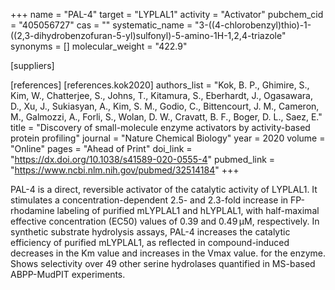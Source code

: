 +++
name = "PAL-4"
target = "LYPLAL1"
activity = "Activator"
pubchem_cid = "405056727"
cas = ""
systematic_name = "3-((4-chlorobenzyl)thio)-1-((2,3-dihydrobenzofuran-5-yl)sulfonyl)-5-amino-1H-1,2,4-triazole"
synonyms = []
molecular_weight = "422.9"

[suppliers]

[references]
    [references.kok2020]
        authors_list = "Kok, B. P., Ghimire, S., Kim, W., Chatterjee, S., Johns, T., Kitamura, S., Eberhardt, J., Ogasawara, D., Xu, J., Sukiasyan, A., Kim, S. M., Godio, C., Bittencourt, J. M., Cameron, M., Galmozzi, A., Forli, S., Wolan, D. W., Cravatt, B. F., Boger, D. L., Saez, E."
        title = "Discovery of small-molecule enzyme activators by activity-based protein profiling"
        journal = "Nature Chemical Biology"
        year = 2020
        volume = "Online"
        pages = "Ahead of Print"
        doi_link = "https://dx.doi.org/10.1038/s41589-020-0555-4"
        pubmed_link = "https://www.ncbi.nlm.nih.gov/pubmed/32514184"
+++

PAL-4 is a direct, reversible activator of the catalytic activity of LYPLAL1. It stimulates a concentration-dependent 2.5- and 2.3-fold increase in FP-rhodamine labeling of purified mLYPLAL1 and hLYPLAL1, with half-maximal effective concentration (EC50) values of 0.39 and 0.49 μM, respectively. In synthetic substrate hydrolysis assays, PAL-4 increases the catalytic efficiency of purified mLYPLAL1, as reflected in compound-induced decreases in the Km value and increases in the Vmax value. for the enzyme. Shows selectivity over 49 other serine hydrolases quantified in MS-based ABPP-MudPIT experiments.

